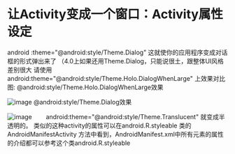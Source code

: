 # 让Activity变成一个窗口：Activity属性设定

android :theme="@android:style/Theme.Dialog" 
这就使你的应用程序变成对话框的形式弹出来了
（4.0上如果还用Theme.Dialog，只能说很土，跟整体UI风格差别很大
请使用android:theme="@android:style/Theme.Holo.DialogWhenLarge"
上效果对比图:
@android:style/Theme.Holo.DialogWhenLarge效果

![image](https://github.com/woojean/woojean.github.io/blob/master/images/java_3.png)
@android:style/Theme.Dialog效果

![image](https://github.com/woojean/woojean.github.io/blob/master/images/java_4.png)
　　android:theme="@android:style/Theme.Translucent" 
就变成半透明的。
类似的这种activity的属性可以在android.R.styleable 类的AndroidManifestActivity 方法中看到，AndroidManifest.xml中所有元素的属性的介绍都可以参考这个类android.R.styleable